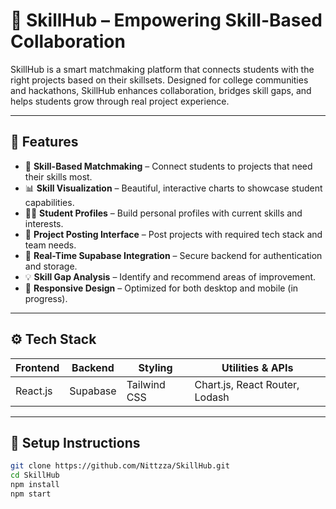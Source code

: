 # 🚀 SkillHub – Empowering Skill-Based Collaboration

SkillHub is a smart matchmaking platform that connects students with the right projects based on their skillsets. Designed for college communities and hackathons, SkillHub enhances collaboration, bridges skill gaps, and helps students grow through real project experience.

---

## 🌟 Features

- 🎯 **Skill-Based Matchmaking** – Connect students to projects that need their skills most.
- 📊 **Skill Visualization** – Beautiful, interactive charts to showcase student capabilities.
- 🧑‍💻 **Student Profiles** – Build personal profiles with current skills and interests.
- 📝 **Project Posting Interface** – Post projects with required tech stack and team needs.
- 🔄 **Real-Time Supabase Integration** – Secure backend for authentication and storage.
- 💡 **Skill Gap Analysis** – Identify and recommend areas of improvement.
- 📱 **Responsive Design** – Optimized for both desktop and mobile (in progress).

---

## ⚙️ Tech Stack

| Frontend     | Backend       | Styling       | Utilities & APIs          |
|--------------|---------------|----------------|----------------------------|
| React.js     | Supabase       | Tailwind CSS   | Chart.js, React Router, Lodash |

---

## 📌 Setup Instructions

```bash
git clone https://github.com/Nittzza/SkillHub.git
cd SkillHub
npm install
npm start
